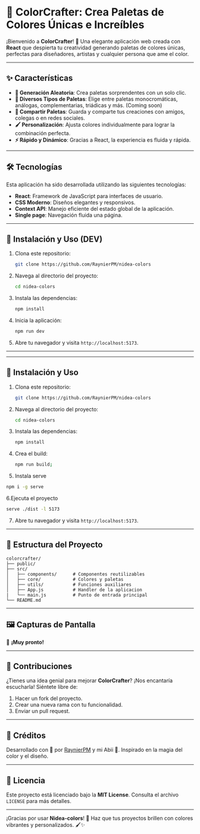 # 🎨 ColorCrafter: Crea Paletas de Colores Únicas e Increíbles

¡Bienvenido a **ColorCrafter**! 🌈 Una elegante aplicación web creada con **React** que despierta tu creatividad generando paletas de colores únicas, perfectas para diseñadores, artistas y cualquier persona que ame el color.

---

## ✨ Características

- **🎲 Generación Aleatoria**: Crea paletas sorprendentes con un solo clic.
- **🌈 Diversos Tipos de Paletas**: Elige entre paletas monocromáticas, análogas, complementarias, triádicas y más. (Coming soon)
- **🔖 Compartir Paletas**: Guarda y comparte tus creaciones con amigos, colegas o en redes sociales.
- **🖌️ Personalización**: Ajusta colores individualmente para lograr la combinación perfecta.
- **⚡ Rápido y Dinámico**: Gracias a React, la experiencia es fluida y rápida.

---

## 🛠️ Tecnologías

Esta aplicación ha sido desarrollada utilizando las siguientes tecnologías:

- **React**: Framework de JavaScript para interfaces de usuario.
- **CSS Moderno**: Diseños elegantes y responsivos.
- **Context API**: Manejo eficiente del estado global de la aplicación.
- **Single page**: Navegación fluida una página.

---

## 🚀 Instalación y Uso (DEV)

1. Clona este repositorio:

   ```bash
   git clone https://github.com/RaynierPM/nidea-colors
   ```

2. Navega al directorio del proyecto:

   ```bash
   cd nidea-colors
   ```

3. Instala las dependencias:

   ```bash
   npm install
   ```

4. Inicia la aplicación:

   ```bash
   npm run dev
   ```

5. Abre tu navegador y visita `http://localhost:5173`.

---

---

## 🚀 Instalación y Uso

1. Clona este repositorio:

   ```bash
   git clone https://github.com/RaynierPM/nidea-colors
   ```

2. Navega al directorio del proyecto:

   ```bash
   cd nidea-colors
   ```

3. Instala las dependencias:

   ```bash
   npm install
   ```

4. Crea el build:

   ```bash
   npm run build;
   ```

5. Instala serve

```bash
npm i -g serve
```

6.Ejecuta el proyecto

```Bash
serve ./dist -l 5173
```

7. Abre tu navegador y visita `http://localhost:5173`.

---

## 📂 Estructura del Proyecto

```
colorcrafter/
├── public/
├── src/
│   ├── components/      # Componentes reutilizables
│   ├── core/            # Colores y paletas
│   ├── utils/           # Funciones auxiliares
│   ├── App.js           # Handler de la aplicacion
|   └── main.js          # Punto de entrada principal
└── README.md
```

---

## 🖼️ Capturas de Pantalla

🌟 **¡Muy pronto!**

---

## 📢 Contribuciones

¿Tienes una idea genial para mejorar **ColorCrafter**? ¡Nos encantaría escucharla! Siéntete libre de:

1. Hacer un fork del proyecto.
2. Crear una nueva rama con tu funcionalidad.
3. Enviar un pull request.

---

## 🤝 Créditos

Desarrollado con 💖 por [RaynierPM](https://github.com/RaynierPM) y mi Abii 💝.
Inspirado en la magia del color y el diseño.

---

## 📜 Licencia

Este proyecto está licenciado bajo la **MIT License**. Consulta el archivo `LICENSE` para más detalles.

---

¡Gracias por usar **Nidea-colors**! 🌟 Haz que tus proyectos brillen con colores vibrantes y personalizados. 🖌️✨
